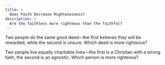 ```yaml
---
title: >
  Does Faith Decrease Righteousness?
description: >
  Are the faithless more righteous than the faithful?
---
```

Two people do the same good deed—the first believes they will be rewarded, while the second is unsure.  Which deed is more righteous?

Two people live equally charitable lives—the first is a Christian with a strong faith, the second is an agnostic.  Which person is more righteous?
